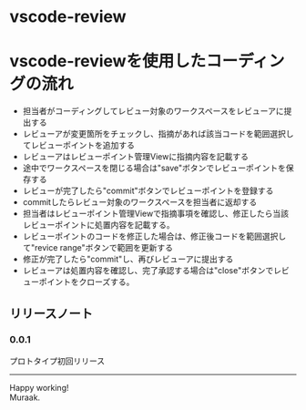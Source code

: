 # vscode-review

# vscode-reviewを使用したコーディングの流れ
- 担当者がコーディングしてレビュー対象のワークスペースをレビューアに提出する
- レビューアが変更箇所をチェックし、指摘があれば該当コードを範囲選択してレビューポイントを追加する
- レビューアはレビューポイント管理Viewに指摘内容を記載する
- 途中でワークスペースを閉じる場合は"save"ボタンでレビューポイントを保存する
- レビューが完了したら"commit"ボタンでレビューポイントを登録する
- commitしたらレビュー対象のワークスペースを担当者に返却する
- 担当者はレビューポイント管理Viewで指摘事項を確認し、修正したら当該レビューポイントに処置内容を記載する。
- レビューポイントのコードを修正した場合は、修正後コードを範囲選択して"revice range"ボタンで範囲を更新する
- 修正が完了したら"commit"し、再びレビューアに提出する
- レビューアは処置内容を確認し、完了承認する場合は"close"ボタンでレビューポイントをクローズする。

## リリースノート

### 0.0.1

プロトタイプ初回リリース


---

Happy working!<br>
Muraak.

